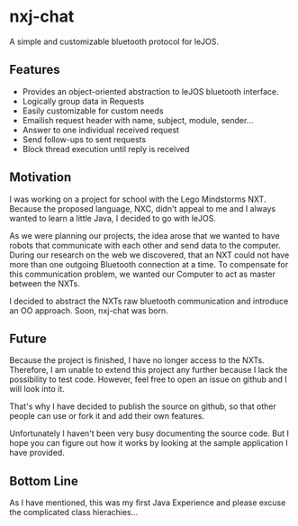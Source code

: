 nxj-chat
========

A simple and customizable bluetooth protocol for leJOS.

Features
--------

* Provides an object-oriented abstraction to leJOS bluetooth interface.
* Logically group data in Requests
* Easily customizable for custom needs
* Emailish request header with name, subject, module, sender...
* Answer to one individual received request
* Send follow-ups to sent requests
* Block thread execution until reply is received

Motivation
----------
I was working on a project for school with the Lego Mindstorms NXT.
Because the proposed language, NXC, didn't appeal to me and I always wanted to
learn a little Java, I decided to go with leJOS.

As we were planning our projects, the idea arose that we wanted to have
robots that communicate with each other and send data to the computer.
During our research on the web we discovered, that an NXT could not have more
than one outgoing Bluetooth connection at a time. To compensate for this
communication problem, we wanted our Computer to act as master between the NXTs.

I decided to abstract the NXTs raw bluetooth communication and introduce an OO 
approach. Soon, nxj-chat was born.

Future
------

Because the project is finished, I have no longer access to the NXTs. Therefore,
I am unable to extend this project any further because I lack the possibility to
test code. However, feel free to open an issue on github and I will look into it.

That's why I have decided to publish the source on github, so that other people
can use or fork it and add their own features.

Unfortunately I haven't been very busy documenting the source code. But I hope
you can figure out how it works by looking at the sample application I have
provided.

Bottom Line
-----------
As I have mentioned, this was my first Java Experience and please excuse the
complicated class hierachies...